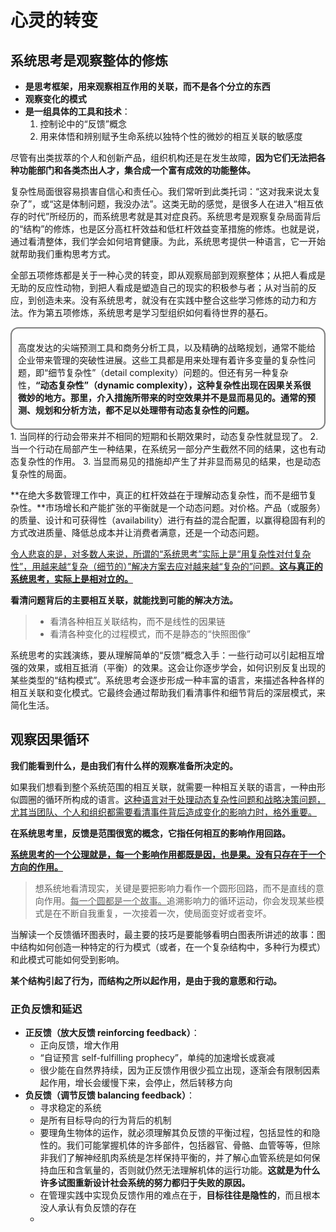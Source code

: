 # 心灵的转变

## 系统思考是观察整体的修炼

- **是思考框架，用来观察相互作用的关联，而不是各个分立的东西**
- **观察变化的模式**
- **是一组具体的工具和技术**：
  1. 控制论中的“反馈”概念
  2. 用来体悟和辨别赋予生命系统以独特个性的微妙的相互关联的敏感度

尽管有出类拔萃的个人和创新产品，组织机构还是在发生故障，**因为它们无法把各种功能部门和各类杰出人才，集合成一个富有成效的功能整体。**

复杂性局面很容易损害自信心和责任心。我们常听到此类托词：“这对我来说太复杂了”，或“这是体制问题，我没办法”。这类无助的感觉，是很多人在进入“相互依存的时代”所经历的，而系统思考就是其对症良药。系统思考是观察复杂局面背后的“结构”的修炼，也是区分高杠杆效益和低杠杆效益变革措施的修炼。也就是说，通过看清整体，我们学会如何培育健康。为此，系统思考提供一种语言，它一开始就帮助我们重构思考方式。

全部五项修炼都是关于一种心灵的转变，即从观察局部到观察整体；从把人看成是无助的反应性动物，到把人看成是塑造自己的现实的积极参与者；从对当前的反应，到创造未来。没有系统思考，就没有在实践中整合这些学习修炼的动力和方法。作为第五项修炼，系统思考是学习型组织如何看待世界的基石。

<div style = "border:2px solid grey;border-radius:12px;padding:20px 10px;">高度发达的尖端预测工具和商务分析工具，以及精确的战略规划，通常不能给企业带来管理的突破性进展。这些工具都是用来处理有着许多变量的复杂性问题，即“细节复杂性”（detail complexity）问题的。但还有另一种复杂性，<b>“动态复杂性”（dynamic complexity），这种复杂性出现在因果关系很微妙的地方。那里，介入措施所带来的时空效果并不是显而易见的。通常的预测、规划和分析方法，都不足以处理带有动态复杂性的问题。</b></div>
1. 当同样的行动会带来并不相同的短期和长期效果时，动态复杂性就显现了。
2. 当一个行动在局部产生一种结果，在系统另一部分产生截然不同的结果，这也有动态复杂性的作用。
3. 当显而易见的措施却产生了并非显而易见的结果，也是动态复杂性的局面。

**在绝大多数管理工作中，真正的杠杆效益在于理解动态复杂性，而不是细节复杂性。**市场增长和产能扩张的平衡就是一个动态问题。对价格。产品（或服务）的质量、设计和可获得性（availability）进行有益的混合配置，以赢得稳固有利的方式改进质量、降低总成本并让消费者满意，还是一个动态问题。

<u>令人悲哀的是，对多数人来说，所谓的“系统思考”实际上是“用复杂性对付复杂性”，用越来越“复杂（细节的）”解决方案去应对越来越“复杂的”问题。**这与真正的系统思考，实际上是相对立的。**</u>

**看清问题背后的主要相互关联，就能找到可能的解决方法。**

> - 看清各种相互关联结构，而不是线性的因果链
> - 看清各种变化的过程模式，而不是静态的“快照图像”

系统思考的实践演练，要从理解简单的“反馈”概念入手：一些行动可以引起相互增强的效果，或相互抵消（平衡）的效果。这会让你逐步学会，如何识别反复出现的某些类型的“结构模式”。系统思考会逐步形成一种丰富的语言，来描述各种各样的相互关联和变化模式。它最终会通过帮助我们看清事件和细节背后的深层模式，来简化生活。

## 观察因果循环

**我们能看到什么，是由我们有什么样的观察准备所决定的。**

如果我们想看到整个系统范围的相互关联，就需要一种相互关联的语言，一种由形似圆圈的循环所构成的语言。<u>这种语言对于处理动态复杂性问题和战略决策问题，尤其当团队、个人和组织都需要看清事件背后造成变化的影响力时，格外重要。</u>

**在系统思考里，反馈是范围很宽的概念，它指任何相互的影响作用回路。**

<u>**系统思考的一个公理就是，每一个影响作用都既是因，也是果。没有只存在于一个方向的作用。**</u>

> 想系统地看清现实，关键是要把影响力看作一个圆形回路，而不是直线的意向作用。<u>每一个圆都是一个故事。</u>追溯影响力的循环运动，你会发现某些模式是在不断自我重复，一次接着一次，使局面变好或者变坏。

当解读一个反馈循环图表时，最主要的技巧是要能够看明白图表所讲述的故事：图中结构如何创造一种特定的行为模式（或者，在一个复杂结构中，多种行为模式）和此模式可能如何受到影响。

**某个结构引起了行为，而结构之所以起作用，是由于我的意愿和行动。**

### 正负反馈和延迟

- **正反馈（放大反馈 reinforcing feedback）**：
  - 正向反馈，增大作用
  - “自证预言 self-fulfilling prophecy”，单纯的加速增长或衰减
  - 很少能在自然界持续，因为正反馈作用很少孤立出现，逐渐会有限制因素起作用，增长会缓慢下来，会停止，然后转移方向
- **负反馈（调节反馈 balancing feedback）**：
  - 寻求稳定的系统
  - 是所有目标导向的行为背后的机制
  - 要理角生物体的运作，就必须理解其负反馈的平衡过程，包括显性的和隐性的。我们可能掌握机体的许多部件，包括器官、骨骼、血管等等，但除非我们了解神经肌肉系统是怎样保持平衡的，并了解心血管系统是如何保持血压和含氧量的，否则就仍然无法理解机体的运行功能。**这就是为什么许多试图重新设计社会系统的努力都归于失败的原因。**
  - 在管理实践中实现负反馈作用的难点在于，**目标往往是隐性的**，而且根本没人承认有负反馈的存在
  - 